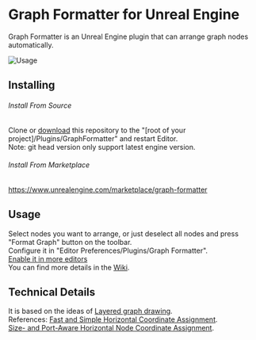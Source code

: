 # Graph Formatter for Unreal Engine

Graph Formatter is an Unreal Engine plugin that can arrange graph nodes automatically.

![Usage](https://user-images.githubusercontent.com/49013103/209635898-3d7c4b43-fdf7-408c-817b-11b80a980862.gif)

## Installing
###### Install From Source

Clone or [download](https://github.com/howaajin/graphformatter/archive/refs/heads/master.zip) this repository to the "[root of your project]/Plugins/GraphFormatter" and restart Editor.  
Note: git head version only support latest engine version.

###### Install From Marketplace 
https://www.unrealengine.com/marketplace/graph-formatter

## Usage

Select nodes you want to arrange, or just deselect all nodes and press "Format Graph" button on the toolbar.  
Configure it in "Editor Preferences/Plugins/Graph Formatter".  
[Enable it in more editors](https://github.com/howaajin/graphformatter/wiki/Enable-it-in-more-editors)  
You can find more details in the [Wiki](https://github.com/howaajin/graphformatter/wiki).

## Technical Details

It is based on the ideas of [Layered graph drawing](https://en.wikipedia.org/wiki/Layered_graph_drawing).  
References:
[Fast and Simple Horizontal Coordinate Assignment](https://link.springer.com/chapter/10.1007/3-540-45848-4_3).  
[Size- and Port-Aware Horizontal Node Coordinate Assignment](https://link.springer.com/chapter/10.1007/978-3-319-27261-0_12).  
